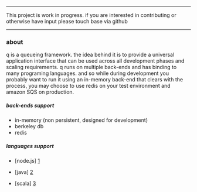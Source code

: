 ***************************************************************************************

This project is work in progress. if you are interested in contributing or otherwise have input
please touch base via github

***************************************************************************************

### about

q is a queueing framework. the idea behind it is to provide a universal application interface that can be used across all
development phases and scaling requirements. q runs on multiple back-ends and has binding to many programing languages. and so
while during development you probably want to run it using an in-memory back-end that clears with the process, you may choose 
to use redis on your test environment and amazon SQS on production.

##### back-ends support
* in-memory (non persistent, designed for development)
* berkeley db
* redis

##### languages support
* [node.js] [1]
* [java] [2]
* [scala] [3]
	
  [1]: https://github.com/tomerd/q-node-binding        "node.js"
  [2]: https://github.com/tomerd/q-java-binding        "java"
  [3]: https://github.com/tomerd/q-java-binding        "scala"

